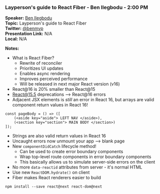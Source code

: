 ### Layperson's guide to React Fiber - Ben Ilegbodu - 2:00 PM
**Speaker:** [Ben Ilegbodu](https://github.com/benmvp) <br>
**Topic:** Layperson's guide to React Fiber <br>
**Twitter:** [@benmvp](https://twitter.com/benmvp) <br>
**Presentation Link:** N/A <br>
**Local:** N/A <br>

**Notes:**
- What is React Fiber?
    + Rewrite of reconciler
    + Prioritizes UI updates
    + Enables async rendering
    + Improves perceived performance
    + Will be released in next major React version (v16)
- React@16 is 20% smaller than React@15
- React@15.5 deprecations --> React@16 errors
- Adjacent JSX elements is *still* an error in React 16, but arrays are valid component return values in React 16!

```
const pageBody = () => ([
    (<aside key="aside"> LEFT NAV </aside>),
    (<section key="section"> MAIN BODY </section>)
]);
```

- Strings are also valid return values in React 16
- Uncaught errors now unmount your app --> blank page
- New `componentDidCatch` lifecycle method!
    +  Can be used to create error boundary components
    +  Wrap top-level route components in error boundary components
    +  This basically allows us to simulate server-side errors on the client
- No more `data-reactid` attributes from server - it's normal HTML
- Use new `ReactDOM.hydrate()` on client
- Fiber makes React renderers easier to build

`npm install --save react@next react-dom@next`